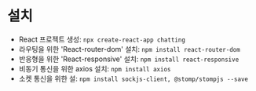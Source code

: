 # 설치

- React 프로젝트 생성: `npx create-react-app chatting`
- 라우팅을 위한 'React-router-dom' 설치: `npm install react-router-dom`
- 반응형을 위한 'React-responsive' 설치: `npm install react-responsive`
- 비동기 통신을 위한 axios 설치: `npm install axios`
- 소켓 통신을 위한 설: `npm install sockjs-client, @stomp/stompjs --save`
